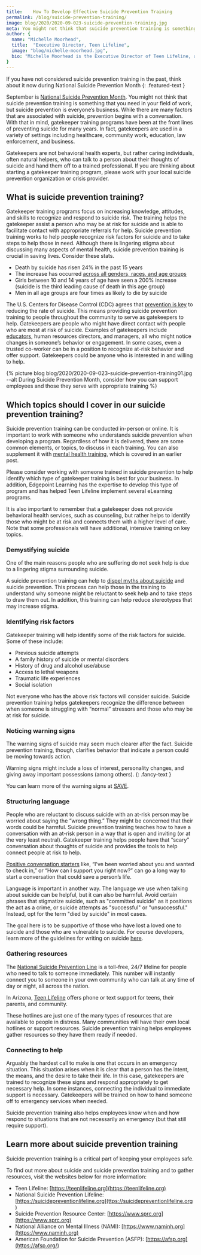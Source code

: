 ```yaml
---
title:    How To Develop Effective Suicide Prevention Training
permalink: /blog/suicide-prevention-training/
image: blog/2020/2020-09-023-suicide-prevention-training.jpg
meta: You might not think that suicide prevention training is something that you need in your field of work, but suicide prevention is everyone’s business.
author: { 
  name: "Michelle Moorhead",
  title:  "Executive Director, Teen Lifeline",
  image: "blog/michelle-moorhead.jpg", 
  bio: "Michelle Moorhead is the Executive Director of Teen Lifeline, a 34 year old nonprofit focused on the prevention of youth suicide. Ms. Moorhead possesses a Master's Degree in Psychology from the University of Northern Colorado with an emphasis in adolescent psychology.  She is a state Licensed Professional Counselor and a Certified Crisis Counselor through the American Association of Suicidology. She has been working in the behavioral health field for the past 36 years. In 2004, she was named Arizona’s Executive Director of the Year by the Organization of Non-Profit Executives. She has extensive experience presenting at both the local and national level in the area of teen suicide prevention, crisis intervention, and utilizing volunteers."
}
---
```


If you have not considered suicide prevention training in the past, think about it now during National Suicide Prevention Month
{: .featured-text }

September is [National Suicide Prevention Month](https://suicidepreventionlifeline.org/promote-national-suicide-prevention-month/). You might not think that suicide prevention training is something that you need in your field of work, but suicide prevention is everyone’s business. While there are many factors that are associated with suicide, prevention begins with a conversation. With that in mind, gatekeeper training programs have been at the front lines of preventing suicide for many years. In fact, gatekeepers are used in a variety of settings including healthcare, community work, education, law enforcement, and business. 

Gatekeepers are not behavioral health experts, but rather caring individuals, often natural helpers, who can talk to a person about their thoughts of suicide and hand them off to a trained professional. If you are thinking about starting a gatekeeper training program, please work with your local suicide prevention organization or crisis provider.

## What is suicide prevention training? 

Gatekeeper training programs focus on increasing knowledge, attitudes, and skills to recognize and respond to suicide risk. The training helps the gatekeeper assist a person who may be at risk for suicide and is able to facilitate contact with appropriate referrals for help. Suicide prevention training works to help people recognize risk factors for suicide and to take steps to help those in need. Although there is lingering stigma about discussing many aspects of mental health, suicide prevention training is crucial in saving lives. 
Consider these stats.

* Death by suicide has risen 24% in the past 15 years
* The increase has occurred [across all genders, races, and age groups](https://www.usatoday.com/story/news/2016/04/22/suicide-rate-rise-us/83284568/)
* Girls between 10 and 14 years of age have seen a 200% increase (suicide is the third leading cause of death in this age group)
* Men in all age groups are four times as likely to die by suicide

The U.S. Centers for Disease Control (CDC) agrees that [prevention is key](https://www.cdc.gov/violenceprevention/pdf/asap_suicide_issue2-a.pdf) to reducing the rate of suicide. This means providing suicide prevention training to people throughout the community to serve as gatekeepers to help. Gatekeepers are people who might have direct contact with people who are most at risk of suicide. Examples of gatekeepers include [educators](https://teenlifeline.org/teen-topics/educators/), human resources directors, and managers, all who might notice changes in someone’s behavior or engagement. In some cases, even a trusted co-worker can be in a position to recognize at-risk behavior and offer support. Gatekeepers could be anyone who is interested in and willing to help.

{% picture blog blog/2020/2020-09-023-suicide-prevention-training01.jpg --alt During Suicide Prevention Month, consider how you can support employees and those they serve with appropriate training %}

## Which topics should I cover in our suicide prevention training? 

Suicide prevention training can be conducted in-person or online. It is important to work with someone who understands suicide prevention when developing a program. Regardless of how it is delivered, there are some common elements, or topics, to discuss in each training. You can also supplement it with [mental health training](/blog/mental-health-training/), which is covered in an earlier post. 

Please consider working with someone trained in suicide prevention to help identify which type of gatekeeper training is best for your business. In addition, Edgepoint Learning has the expertise to develop this type of program and has helped Teen Lifeline implement several eLearning programs.

It is also important to remember that a gatekeeper does not provide behavioral health services, such as counseling, but rather helps to identify those who might be at risk and connects them with a higher level of care. Note that some professionals will have additional, intensive training on key topics. 

### Demystifying suicide

One of the main reasons people who are suffering do not seek help is due to a lingering stigma surrounding suicide. 

A suicide prevention training can help to [dispel myths about suicide](https://www.aetna.com/health-guide/suicide-myths-and-facts.html) and suicide prevention. This process can help those in the training to understand why someone might be reluctant to seek help and to take steps to draw them out. In addition, this training can help reduce stereotypes that may increase stigma.

### Identifying risk factors

Gatekeeper training will help identify some of the risk factors for suicide. Some of these include:

* Previous suicide attempts
* A family history of suicide or mental disorders
* History of drug and alcohol use/abuse
* Access to lethal weapons
* Traumatic life experiences
* Social isolation

Not everyone who has the above risk factors will consider suicide. Suicide prevention training helps gatekeepers recognize the difference between when someone is struggling with “normal” stressors and those who may be at risk for suicide.

### Noticing warning signs

The warning signs of suicide may seem much clearer after the fact. Suicide prevention training, though, clarifies behavior that indicate a person could be moving towards action. 

Warning signs might include a loss of interest, personality changes, and giving away important possessions (among others).
{: .fancy-text }


You can learn more of the warning signs at [SAVE](https://save.org/about-suicide/warning-signs-risk-factors-protective-factors/). 

### Structuring language

People who are reluctant to discuss suicide with an at-risk person may be worried about saying the “wrong thing.” They might be concerned that their words could be harmful. Suicide prevention training teaches how to have a conversation with an at-risk person in a way that is open and inviting (or at the very least neutral). Gatekeeper training helps people have that “scary” conversation about thoughts of suicide and provides the tools to help connect people at risk to help.

[Positive conversation starters](https://www.helpguide.org/articles/suicide-prevention/suicide-prevention.htm) like, “I've been worried about you and wanted to check in,” or “How can I support you right now?” can go a long way to start a conversation that could save a person’s life.

Language is important in another way. The language we use when talking about suicide can be helpful, but it can also be harmful. Avoid certain phrases that stigmatize suicide, such as "committed suicide" as it positions the act as a crime, or suicide attempts as "successful" or "unsuccessful." Instead, opt for the term "died by suicide" in most cases. 

The goal here is to be supportive of those who have lost a loved one to suicide and those who are vulnerable to suicide. For course developers, learn more of the guidelines for writing on suicide [here](https://reportingonsuicide.org/recommendations/#dodonts). 

### Gathering resources

The [National Suicide Prevention Line](https://suicidepreventionlifeline.org/) is a toll-free, 24/7 lifeline for people who need to talk to someone immediately. This number will instantly connect you to someone in your own community who can talk at any time of day or night, all across the nation. 

In Arizona, [Teen Lifeline](https://teenlifeline.org/) offers phone or text support for teens, their parents, and community.

These hotlines are just one of the many types of resources that are available to people in distress. Many communities will have their own local hotlines or support resources. Suicide prevention training helps employees gather resources so they have them ready if needed.

### Connecting to help

Arguably the hardest call to make is one that occurs in an emergency situation. This situation arises when it is clear that a person has the intent, the means, and the desire to take their life. In this case, gatekeepers are trained to recognize these signs and respond appropriately to get necessary help. In some instances, connecting the individual to immediate support is necessary. Gatekeepers will be trained on how to hand someone off to emergency services when needed.

Suicide prevention training also helps employees know when and how respond to situations that are not necessarily an emergency (but that still require support).

## Learn more about suicide prevention training 

Suicide prevention training is a critical part of keeping your employees safe. 

To find out more about suicide and suicide prevention training and to gather resources, visit the websites below for more information:

* Teen Lifeline: [https://teenlifeline.org](https://teenlifeline.org)
* National Suicide Prevention Lifeline: [https://suicidepreventionlifeline.org](ttps://suicidepreventionlifeline.org )
* Suicide Prevention Resource Center: [https://www.sprc.org](https://www.sprc.org)
* National Alliance on Mental Illness (NAMI): [https://www.naminh.org](https://www.naminh.org)
* American Foundation for Suicide Prevention (ASFP):  [https://afsp.org](https://afsp.org/)